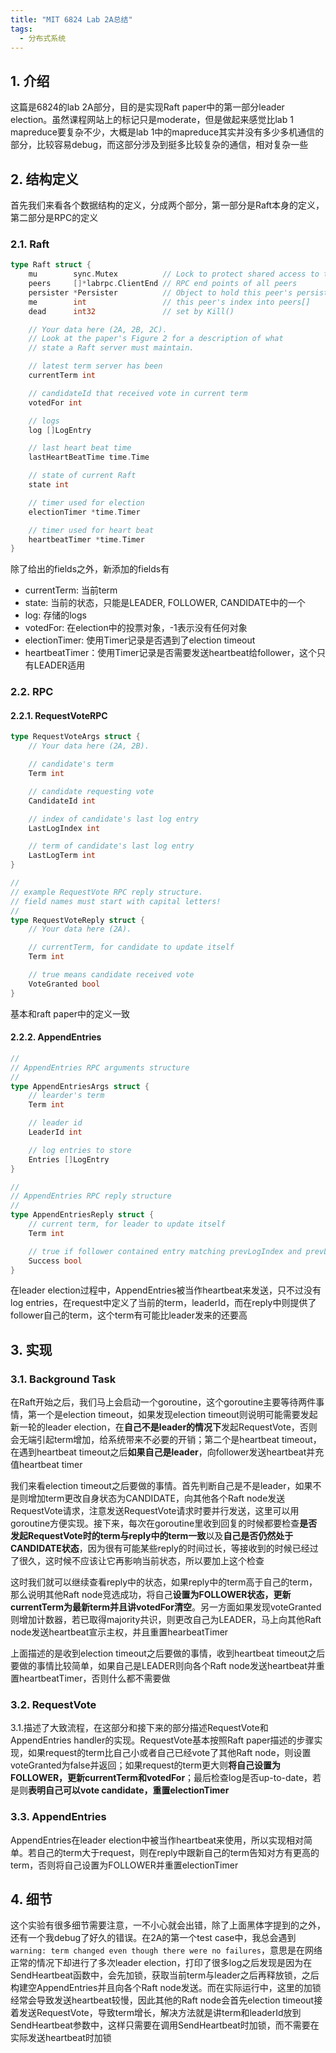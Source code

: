 ```yaml
---
title: "MIT 6824 Lab 2A总结"
tags:
  - 分布式系统
---
```


## 1. 介绍
这篇是6824的lab 2A部分，目的是实现Raft paper中的第一部分leader election。虽然课程网站上的标记只是moderate，但是做起来感觉比lab 1 mapreduce要复杂不少，大概是lab 1中的mapreduce其实并没有多少多机通信的部分，比较容易debug，而这部分涉及到挺多比较复杂的通信，相对复杂一些

## 2. 结构定义
首先我们来看各个数据结构的定义，分成两个部分，第一部分是Raft本身的定义，第二部分是RPC的定义

### 2.1. Raft
```go
type Raft struct {
	mu        sync.Mutex          // Lock to protect shared access to this peer's state
	peers     []*labrpc.ClientEnd // RPC end points of all peers
	persister *Persister          // Object to hold this peer's persisted state
	me        int                 // this peer's index into peers[]
	dead      int32               // set by Kill()

	// Your data here (2A, 2B, 2C).
	// Look at the paper's Figure 2 for a description of what
	// state a Raft server must maintain.

	// latest term server has been
	currentTerm int

	// candidateId that received vote in current term
	votedFor int

	// logs
	log []LogEntry

	// last heart beat time
	lastHeartBeatTime time.Time

	// state of current Raft
	state int

	// timer used for election
	electionTimer *time.Timer

	// timer used for heart beat
	heartbeatTimer *time.Timer
}
```
除了给出的fields之外，新添加的fields有
- currentTerm: 当前term
- state: 当前的状态，只能是LEADER, FOLLOWER, CANDIDATE中的一个
- log: 存储的logs
- votedFor: 在election中的投票对象，-1表示没有任何对象
- electionTimer: 使用Timer记录是否遇到了election timeout
- heartbeatTimer：使用Timer记录是否需要发送heartbeat给follower，这个只有LEADER适用

### 2.2. RPC
#### 2.2.1. RequestVoteRPC
```go
type RequestVoteArgs struct {
	// Your data here (2A, 2B).

	// candidate's term
	Term int

	// candidate requesting vote
	CandidateId int

	// index of candidate's last log entry
	LastLogIndex int

	// term of candidate's last log entry
	LastLogTerm int
}

//
// example RequestVote RPC reply structure.
// field names must start with capital letters!
//
type RequestVoteReply struct {
	// Your data here (2A).

	// currentTerm, for candidate to update itself
	Term int

	// true means candidate received vote
	VoteGranted bool
}
```
基本和raft paper中的定义一致

#### 2.2.2. AppendEntries
```go
//
// AppendEntries RPC arguments structure
//
type AppendEntriesArgs struct {
	// learder's term
	Term int

	// leader id
	LeaderId int

	// log entries to store
	Entries []LogEntry
}

//
// AppendEntries RPC reply structure
//
type AppendEntriesReply struct {
	// current term, for leader to update itself
	Term int

	// true if follower contained entry matching prevLogIndex and prevLogTerm
	Success bool
}
```
在leader election过程中，AppendEntries被当作heartbeat来发送，只不过没有log entries，在request中定义了当前的term，leaderId，而在reply中则提供了follower自己的term，这个term有可能比leader发来的还要高

## 3. 实现

### 3.1. Background Task
在Raft开始之后，我们马上会启动一个goroutine，这个goroutine主要等待两件事情，第一个是election timeout，如果发现election timeout则说明可能需要发起新一轮的leader election，在**自己不是leader的情况下**发起RequestVote，否则会无端引起term增加，给系统带来不必要的开销；第二个是heartbeat timeout，在遇到heartbeat timeout之后**如果自己是leader**，向follower发送heartbeat并充值heartbeat timer

我们来看election timeout之后要做的事情。首先判断自己是不是leader，如果不是则增加term更改自身状态为CANDIDATE，向其他各个Raft node发送RequestVote请求，注意发送RequestVote请求时要并行发送，这里可以用goroutine方便实现。接下来，每次在goroutine里收到回复的时候都要检查**是否发起RequestVote时的term与reply中的term一致**以及**自己是否仍然处于CANDIDATE状态**，因为很有可能某些reply的时间过长，等接收到的时候已经过了很久，这时候不应该让它再影响当前状态，所以要加上这个检查

这时我们就可以继续查看reply中的状态，如果reply中的term高于自己的term，那么说明其他Raft node竞选成功，将自己**设置为FOLLOWER状态，更新currentTerm为最新term并且讲votedFor清空**。另一方面如果发现voteGranted则增加计数器，若已取得majority共识，则更改自己为LEADER，马上向其他Raft node发送heartbeat宣示主权，并且重置hearbeatTimer

上面描述的是收到election timeout之后要做的事情，收到heartbeat timeout之后要做的事情比较简单，如果自己是LEADER则向各个Raft node发送heartbeat并重置heartbeatTimer，否则什么都不需要做

### 3.2. RequestVote
3.1.描述了大致流程，在这部分和接下来的部分描述RequestVote和AppendEntries handler的实现。RequestVote基本按照Raft paper描述的步骤实现，如果request的term比自己小或者自己已经vote了其他Raft node，则设置voteGranted为false并返回；如果request的term更大则**将自己设置为FOLLOWER，更新currentTerm和votedFor**；最后检查log是否up-to-date，若是则**表明自己可以vote candidate，重置electionTimer**

### 3.3. AppendEntries
AppendEntries在leader election中被当作heartbeat来使用，所以实现相对简单。若自己的term大于request，则在reply中跟新自己的term告知对方有更高的term，否则将自己设置为FOLLOWER并重置electionTimer

## 4. 细节
这个实验有很多细节需要注意，一不小心就会出错，除了上面黑体字提到的之外，还有一个我debug了好久的错误。在2A的第一个test case中，我总会遇到`warning: term changed even though there were no failures`，意思是在网络正常的情况下却进行了多次leader election，打印了很多log之后发现是因为在SendHeartbeat函数中，会先加锁，获取当前term与leader之后再释放锁，之后构建空AppendEntries并且向各个Raft node发送。而在实际运行中，这里的加锁经常会导致发送heartbeat较慢，因此其他的Raft node会首先election timeout接着发送RequestVote，导致term增长，解决方法就是讲term和leaderId放到SendHeartbeat参数中，这样只需要在调用SendHeartbeat时加锁，而不需要在实际发送heartbeat时加锁
